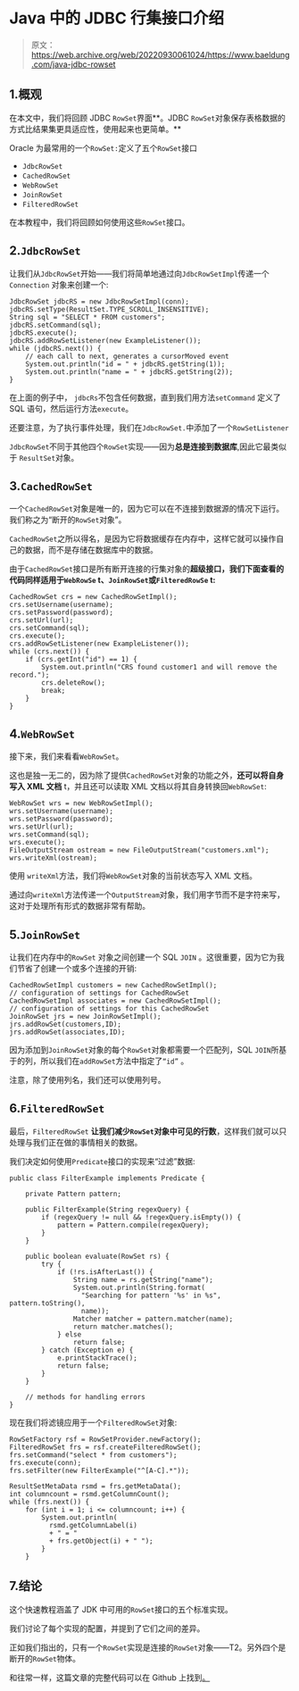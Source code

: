 # Java 中的 JDBC 行集接口介绍

> 原文：<https://web.archive.org/web/20220930061024/https://www.baeldung.com/java-jdbc-rowset>

## 1.概观

在本文中，我们将回顾 JDBC `RowSet`界面**。JDBC `RowSet`对象保存表格数据的方式比结果集更具适应性，使用起来也更简单。**

Oracle 为最常用的一个`RowSet:`定义了五个`RowSet`接口

*   `JdbcRowSet`
*   `CachedRowSet`
*   `WebRowSet`
*   `JoinRowSet`
*   `FilteredRowSet`

在本教程中，我们将回顾如何使用这些`RowSet`接口。

## 2.`JdbcRowSet`

让我们从`JdbcRowSet`开始——我们将简单地通过向`JdbcRowSetImpl`传递一个`Connection` 对象来创建一个:

```
JdbcRowSet jdbcRS = new JdbcRowSetImpl(conn);
jdbcRS.setType(ResultSet.TYPE_SCROLL_INSENSITIVE);
String sql = "SELECT * FROM customers";
jdbcRS.setCommand(sql);
jdbcRS.execute();
jdbcRS.addRowSetListener(new ExampleListener());
while (jdbcRS.next()) {
    // each call to next, generates a cursorMoved event
    System.out.println("id = " + jdbcRS.getString(1));
    System.out.println("name = " + jdbcRS.getString(2));
}
```

在上面的例子中， `jdbcRs`不包含任何数据，直到我们用方法`setCommand` 定义了 SQL 语句，然后运行方法`execute`。

还要注意，为了执行事件处理，我们在`JdbcRowSet.`中添加了一个`RowSetListener`

`JdbcRowSet`不同于其他四个`RowSet`实现——因为**总是连接到数据库**,因此它最类似于 `ResultSet`对象。

## 3.`CachedRowSet`

一个`CachedRowSet`对象是唯一的，因为它可以在不连接到数据源的情况下运行。我们称之为“断开的`RowSet`对象”。

`CachedRowSet`之所以得名，是因为它将数据缓存在内存中，这样它就可以操作自己的数据，而不是存储在数据库中的数据。

由于`CachedRowSet`接口是所有断开连接的行集对象的**超级接口，我们下面查看的代码同样适用于`WebRowSe` t、`JoinRowSet`或`FilteredRowSe` t:**

```
CachedRowSet crs = new CachedRowSetImpl();
crs.setUsername(username);
crs.setPassword(password);
crs.setUrl(url);
crs.setCommand(sql);
crs.execute();
crs.addRowSetListener(new ExampleListener());
while (crs.next()) {
    if (crs.getInt("id") == 1) {
        System.out.println("CRS found customer1 and will remove the record.");
        crs.deleteRow();
        break;
    }
}
```

## 4.`WebRowSet`

接下来，我们来看看`WebRowSet`。

这也是独一无二的，因为除了提供`CachedRowSet`对象的功能之外，**还可以将自身写入 XML 文档** t，并且还可以读取 XML 文档以将其自身转换回`WebRowSet`:

```
WebRowSet wrs = new WebRowSetImpl();
wrs.setUsername(username);
wrs.setPassword(password);
wrs.setUrl(url);
wrs.setCommand(sql);
wrs.execute();
FileOutputStream ostream = new FileOutputStream("customers.xml");
wrs.writeXml(ostream);
```

使用 `writeXml`方法，我们将`WebRowSet`对象的当前状态写入 XML 文档。

通过向`writeXml`方法传递一个`OutputStream`对象，我们用字节而不是字符来写，这对于处理所有形式的数据非常有帮助。

## 5.`JoinRowSet`

让我们在内存中的`RowSet` 对象之间创建一个 SQL `JOIN` 。这很重要，因为它为我们节省了创建一个或多个连接的开销:

```
CachedRowSetImpl customers = new CachedRowSetImpl();
// configuration of settings for CachedRowSet
CachedRowSetImpl associates = new CachedRowSetImpl();
// configuration of settings for this CachedRowSet            
JoinRowSet jrs = new JoinRowSetImpl();
jrs.addRowSet(customers,ID);
jrs.addRowSet(associates,ID);
```

因为添加到`JoinRowSet`对象的每个`RowSet`对象都需要一个匹配列，SQL `JOIN`所基于的列，所以我们在`addRowSet`方法中指定了`“id”` 。

注意，除了使用列名，我们还可以使用列号。

## 6.`FilteredRowSet`

最后，`FilteredRowSet` **让我们减少`RowSet`对象中可见的行数**，这样我们就可以只处理与我们正在做的事情相关的数据。

我们决定如何使用`Predicate`接口的实现来“过滤”数据:

```
public class FilterExample implements Predicate {

    private Pattern pattern;

    public FilterExample(String regexQuery) {
        if (regexQuery != null && !regexQuery.isEmpty()) {
            pattern = Pattern.compile(regexQuery);
        }
    }

    public boolean evaluate(RowSet rs) {
        try {
            if (!rs.isAfterLast()) {
                String name = rs.getString("name");
                System.out.println(String.format(
                  "Searching for pattern '%s' in %s", pattern.toString(),
                  name));
                Matcher matcher = pattern.matcher(name);
                return matcher.matches();
            } else
                return false;
        } catch (Exception e) {
            e.printStackTrace();
            return false;
        }
    }

    // methods for handling errors
}
```

现在我们将滤镜应用于一个`FilteredRowSet`对象:

```
RowSetFactory rsf = RowSetProvider.newFactory();
FilteredRowSet frs = rsf.createFilteredRowSet();
frs.setCommand("select * from customers");
frs.execute(conn);
frs.setFilter(new FilterExample("^[A-C].*"));

ResultSetMetaData rsmd = frs.getMetaData();
int columncount = rsmd.getColumnCount();
while (frs.next()) {
    for (int i = 1; i <= columncount; i++) {
        System.out.println(
          rsmd.getColumnLabel(i)
          + " = "
          + frs.getObject(i) + " ");
        }
    }
```

## 7.结论

这个快速教程涵盖了 JDK 中可用的`RowSet`接口的五个标准实现。

我们讨论了每个实现的配置，并提到了它们之间的差异。

正如我们指出的，只有一个`RowSet`实现是连接的`RowSet`对象——T2。另外四个是断开的`RowSet`物体。

和往常一样，这篇文章的完整代码可以在 Github 上找到[。](https://web.archive.org/web/20221206003849/https://github.com/eugenp/tutorials/tree/master/persistence-modules/core-java-persistence)